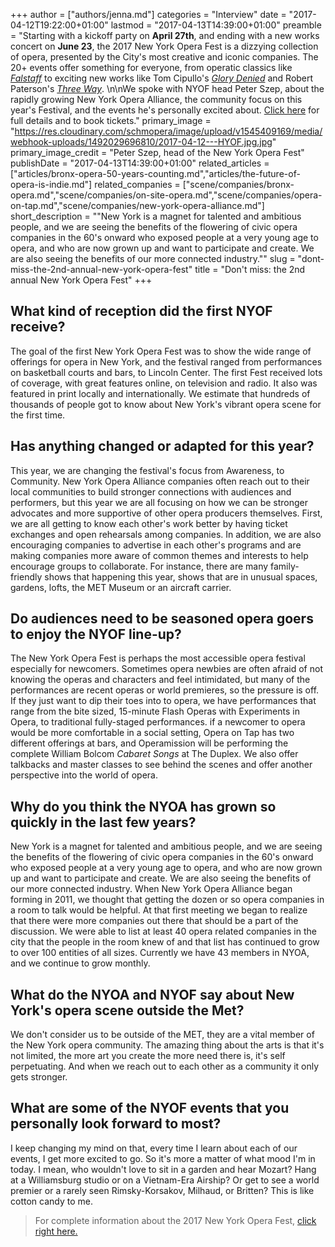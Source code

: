 +++
author = ["authors/jenna.md"]
categories = "Interview"
date = "2017-04-12T19:22:00+01:00"
lastmod = "2017-04-13T14:39:00+01:00"
preamble = "Starting with a kickoff party on **April 27th**, and ending with a new works concert on **June 23**, the 2017 New York Opera Fest is a dizzying collection of opera, presented by the City's most creative and iconic companies. The 20+ events offer something for everyone, from operatic classics like [*Falstaff*](http://nyoperafest.com/2017/falstaff/) to exciting new works like Tom Cipullo's [*Glory Denied*](http://nyoperafest.com/2017/glory-denied/) and Robert Paterson's [*Three Way*](http://nyoperafest.com/2017/three-way/). \n\nWe spoke with NYOF head Peter Szep, about the rapidly growing New York Opera Alliance, the community focus on this year's Festival, and the events he's personally excited about. [Click here](http://nyoperafest.com/2017/) for full details and to book tickets."
primary_image = "https://res.cloudinary.com/schmopera/image/upload/v1545409169/media/webhook-uploads/1492029696810/2017-04-12---HYOF.jpg.jpg"
primary_image_credit = "Peter Szep, head of the New York Opera Fest"
publishDate = "2017-04-13T14:39:00+01:00"
related_articles = ["articles/bronx-opera-50-years-counting.md","articles/the-future-of-opera-is-indie.md"]
related_companies = ["scene/companies/bronx-opera.md","scene/companies/on-site-opera.md","scene/companies/opera-on-tap.md","scene/companies/new-york-opera-alliance.md"]
short_description = "&quot;New York is a magnet for talented and ambitious people, and we are seeing the benefits of the flowering of civic opera companies in the 60&#039;s onward who exposed people at a very young age to opera, and who are now grown up and want to participate and create. We are also seeing the benefits of our more connected industry.&quot;"
slug = "dont-miss-the-2nd-annual-new-york-opera-fest"
title = "Don&#039;t miss: the 2nd annual New York Opera Fest"
+++

## What kind of reception did the first NYOF receive? 

The goal of the first New York Opera Fest was to show the wide range of offerings for opera in New York, and the festival ranged from performances on basketball courts and bars, to Lincoln Center. The first Fest received lots of coverage, with great features online, on television and radio. It also was featured in print locally and internationally. We estimate that hundreds of thousands of people got to know about New York's vibrant opera scene for the first time.

## Has anything changed or adapted for this year?

This year, we are changing the festival's focus from Awareness, to Community. New York Opera Alliance companies often reach out to their local communities to build stronger connections with audiences and performers, but this year we are all focusing on how we can be stronger advocates and more supportive of other opera producers themselves. First, we are all getting to know each other's work better by having ticket exchanges and open rehearsals among companies. In addition, we are also encouraging companies to advertise in each other's programs and are making companies more aware of common themes and interests to help encourage groups to collaborate. For instance, there are many family-friendly shows that happening this year, shows that are in unusual spaces, gardens, lofts, the MET Museum or an aircraft carrier. 

## Do audiences need to be seasoned opera goers to enjoy the NYOF line-up?

The New York Opera Fest is perhaps the most accessible opera festival especially for newcomers. Sometimes opera newbies are often afraid of not knowing the operas and characters and feel intimidated, but many of the performances are recent operas or world premieres, so the pressure is off. If they just want to dip their toes into to opera, we have performances that range from the bite sized, 15-minute Flash Operas with Experiments in Opera, to traditional fully-staged performances. if a newcomer to opera would be more comfortable in a social setting, Opera on Tap has two different offerings at bars, and Operamission will be performing the complete William Bolcom *Cabaret Songs* at The Duplex. We also offer talkbacks and master classes to see behind the scenes and offer another perspective into the world of opera.

## Why do you think the NYOA has grown so quickly in the last few years? 

New York is a magnet for talented and ambitious people, and we are seeing the benefits of the flowering of civic opera companies in the 60's onward who exposed people at a very young age to opera, and who are now grown up and want to participate and create. We are also seeing the benefits of our more connected industry. When New York Opera Alliance began forming in 2011, we thought that getting the dozen or so opera companies in a room to talk would be helpful. At that first meeting we began to realize that there were more companies out there that should be a part of the discussion. We were able to list at least 40 opera related companies in the city that the people in the room knew of and that list has continued to grow to over 100 entities of all sizes. Currently we have 43 members in NYOA, and we continue to grow monthly.

## What do the NYOA and NYOF say about New York's opera scene outside the Met?

We don't consider us to be outside of the MET, they are a vital member of the New York opera community. The amazing thing about the arts is that it's not limited, the more art you create the more need there is, it's self perpetuating. And when we reach out to each other as a community it only gets stronger.

## What are some of the NYOF events that you personally look forward to most?

I keep changing my mind on that, every time I learn about each of our events, I get more excited to go. So it's more a matter of what mood I'm in today. I mean, who wouldn't love to sit in a garden and hear Mozart? Hang at a Williamsburg studio or on a Vietnam-Era Airship? Or get to see a world premier or a rarely seen Rimsky-Korsakov, Milhaud, or Britten? This is like cotton candy to me.

>For complete information about the 2017 New York Opera Fest, [click right here.](http://nyoperafest.com/2017/)
